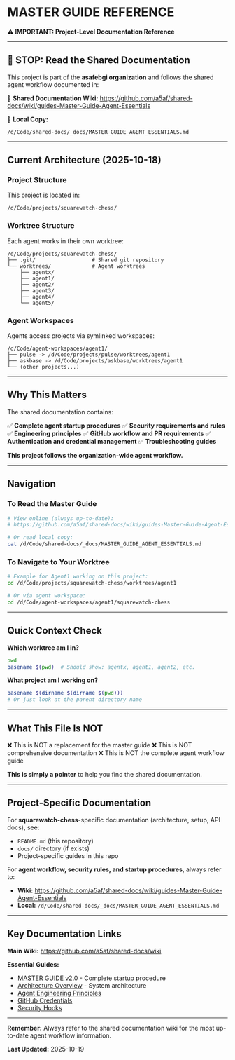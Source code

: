 # MASTER GUIDE REFERENCE

**⚠️ IMPORTANT: Project-Level Documentation Reference**

---

## 🚨 STOP: Read the Shared Documentation

This project is part of the **asafebgi organization** and follows the shared agent workflow documented in:

**📖 Shared Documentation Wiki:**
https://github.com/a5af/shared-docs/wiki/guides-Master-Guide-Agent-Essentials

**📄 Local Copy:**
```
/d/Code/shared-docs/_docs/MASTER_GUIDE_AGENT_ESSENTIALS.md
```

---

## Current Architecture (2025-10-18)

### Project Structure

This project is located in:
```
/d/Code/projects/squarewatch-chess/
```

### Worktree Structure

Each agent works in their own worktree:
```
/d/Code/projects/squarewatch-chess/
├── .git/                  # Shared git repository
└── worktrees/             # Agent worktrees
    ├── agentx/
    ├── agent1/
    ├── agent2/
    ├── agent3/
    ├── agent4/
    └── agent5/
```

### Agent Workspaces

Agents access projects via symlinked workspaces:
```
/d/Code/agent-workspaces/agent1/
├── pulse -> /d/Code/projects/pulse/worktrees/agent1
├── askbase -> /d/Code/projects/askbase/worktrees/agent1
└── (other projects...)
```

---

## Why This Matters

The shared documentation contains:

✅ **Complete agent startup procedures**
✅ **Security requirements and rules**
✅ **Engineering principles**
✅ **GitHub workflow and PR requirements**
✅ **Authentication and credential management**
✅ **Troubleshooting guides**

**This project follows the organization-wide agent workflow.**

---

## Navigation

### To Read the Master Guide

```bash
# View online (always up-to-date):
# https://github.com/a5af/shared-docs/wiki/guides-Master-Guide-Agent-Essentials

# Or read local copy:
cat /d/Code/shared-docs/_docs/MASTER_GUIDE_AGENT_ESSENTIALS.md
```

### To Navigate to Your Worktree

```bash
# Example for Agent1 working on this project:
cd /d/Code/projects/squarewatch-chess/worktrees/agent1

# Or via agent workspace:
cd /d/Code/agent-workspaces/agent1/squarewatch-chess
```

---

## Quick Context Check

**Which worktree am I in?**
```bash
pwd
basename $(pwd)  # Should show: agentx, agent1, agent2, etc.
```

**What project am I working on?**
```bash
basename $(dirname $(dirname $(pwd)))
# Or just look at the parent directory name
```

---

## What This File Is NOT

❌ This is NOT a replacement for the master guide
❌ This is NOT comprehensive documentation
❌ This is NOT the complete agent workflow guide

**This is simply a pointer** to help you find the shared documentation.

---

## Project-Specific Documentation

For **squarewatch-chess**-specific documentation (architecture, setup, API docs), see:
- `README.md` (this repository)
- `docs/` directory (if exists)
- Project-specific guides in this repo

For **agent workflow, security rules, and startup procedures**, always refer to:
- **Wiki:** https://github.com/a5af/shared-docs/wiki/guides-Master-Guide-Agent-Essentials
- **Local:** `/d/Code/shared-docs/_docs/MASTER_GUIDE_AGENT_ESSENTIALS.md`

---

## Key Documentation Links

**Main Wiki:** https://github.com/a5af/shared-docs/wiki

**Essential Guides:**
- [MASTER GUIDE v2.0](https://github.com/a5af/shared-docs/wiki/guides-Master-Guide-Agent-Essentials) - Complete startup procedure
- [Architecture Overview](https://github.com/a5af/shared-docs/wiki/architecture-Overview) - System architecture
- [Agent Engineering Principles](https://github.com/a5af/shared-docs/wiki/guides-Agent-Engineering-Principles)
- [GitHub Credentials](https://github.com/a5af/shared-docs/wiki/guides-Agent-GitHub-Credentials)
- [Security Hooks](https://github.com/a5af/shared-docs/wiki/guides-Security-Hooks)

---

**Remember:** Always refer to the shared documentation wiki for the most up-to-date agent workflow information.

**Last Updated:** 2025-10-19
